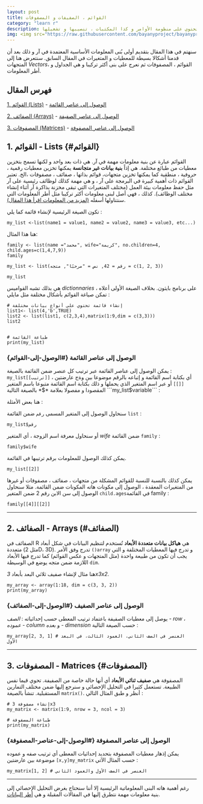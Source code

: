 ```yaml
---
layout: post
title: القوائم ، الصفيفات و المصفوفات
category: "learn r"
description: تقديم لبيئة العمل العامة على آر تحتوي على منظومة الأوامر و كذا المكتبات ، تنصيبها و تشغيلها
img: <img src="https://raw.githubusercontent.com/bayanyproject/bayanyproject.github.io/refs/heads/main/images/R_logo.png" width='100' height= auto/>
---
```


سنهتم في هذا المقال بتقديم أولى بُنى المعلومات الأساسية المعتمدة في آر و ذلك بعد أن قدمنا أشكالا بسيطة للمعطيات و المتغيرات في المقال السابق. سنتعرض هنا إلى المتجهات *Vectors*، القوائم ، المصفوفات ثم نعرج على بنى أكثر تركيبا و هي الجداول و أطر المعلومات.

## فهرس المقال

[1. القوائم (Lists)](#القوائم)
    - [الوصول إلى عناصر القائمة](#الوصول-إلى-القوائم)

[2. الصفائف (Arrays)](#الصفائف)
    - [الوصول إلى عناصر الصفيفة](#الوصول-إلى-ألصفائف)

[3. المصفوفات (Matrices)](#المصفوفات)
    - [الوصول إلى عناصر المصفوفة](#الوصول-إلى-عناصر-المصفوفة)


## 1. القوائم - Lists {#القوائم}

القوائم عبارة عن بنية معلومات مهمة في آر. هي ذات بعد واحد و لكنها تسمح بتخزين معطيات من طبائع مختلفة. هي إذاً **بنية بيانات غير متجانسة** يمكنها تخزين معطيات رقمية ، حروفية ، منطقية كما يمكنها تخزين متجهات، قوائم بذاتها ، صفائف ، مصفوفات ،الخ. تعتبر القوائم ذات أهمية كبيرة في البرمجة على آر ، و هي مهمة كذلك لوظائف رئيسية على آر مثل حفظ معلومات بيئة العمل (مختلف المتغيرات التي تبقى مخزنة بذاكرة آر أثناء إنشاء مختلف الوظائف). كذلك ، فهي أصل لبنى معلومات أكثر تركيبا مثل أطر المعلومات التي سنتناولها أسفله [(لمزيد من المعلومات اقرأ هذا المقال)](https://stackoverflow.com/questions/2050790/how-to-correctly-use-lists).

تكون الصيغة الرئيسية لإنشاء قائمة كما يلي :

```
my_list <-list(name1 = value1, name2 = value2, name3 = value3, etc...)
```

هنا هذا المثال:

```
family <- list(name ="محمد", wife="كريمة", no.children=4, child.ages=c(1,4,7,9))
family

my_list <- list(رقم = 42, نص = "مرحبًا", متجه = c(1, 2, 3))

my_list
```

هي بذلك تشبه القواميس *dictionnaries* على برنامج بايثون. بخلاف الصيغة الأولى أعلاه ، تمكن صياغة القوائم بأشكال مختلفة مثل  مايلي :

```
# إنشاء قائمة تحتوي على أنواع بيانات مختلفة
list1<- list(4,'b',TRUE)
list2 <- list(list1, c(2,3,4),matrix(1:9,dim = c(3,3)))
list2


# طباعة القائمة
print(my_list)
```
### الوصول إلى عناصر القائمة {#الوصول-إلى-القوائم}

يمكن الوصول إلى عناصر القائمة عبر ترتيب كل عنصر ضمن القائمة بالصيغة : ```my_list[[ترتيب]]``` ، أي بكتابة اسم القائمة و إتباعه بالرقم موضوعا بين وةج عارضتين ```[[]]```
أو عبر اسم المتغير الذي يحملها و ذلك بكتابة اسم القائمة متبوعا باسم المتغير المقصودا و مفصولا بعلامة *$* بالصيغة التالية ```my_list$variable``` :

هنا بعض الأمثلة :

سنحاول الوصول إلى المتغير المسمى ```رقم``` ضمن القائمة ```list``` :

```
my_list$رقم  
```

أو سنحاول معرفة اسم الزوجة ، أي المتغير *wife* ضمن القائمة ```family``` :

```
family$wife
```

يمكن كذلك الوصول للمعلومات برقم ترتيبها في القائمة.
```
my_list[[2]]
```

يمكن كذلك بالنسبة للنسبة للقوائم المشكلة من متجهات ، صفائف ، مصفوفات أو غيرها من المتغيرات المعقدة ، الوصول إلى مكونات هاته المكونات ضمن القائمة. مثلا سنحاول الوصول إلى سن الابن رقم 2 ضمن المتغير ```child.ages```في القائمة family :
```
family[[4]][[2]]
```
---

## 2. الصفائف - Arrays (#الصفائف)

الصفائف في R هي **هياكل بيانات متعددة الأبعاد** تُستخدم لتنظيم البيانات في شكل أبعاد متعددة (مثل 2D، 3D). تدرج وفق الأمر ```()array``` و تدرج فيها المعطيات المختلفة و التي يجب أن تكون من طبيعة واحدة (مثل المتجهات و عكس القوائم) كما تدرج فيها الأبعاد اللازمة ضمن متجه يوضع في الوسيطة ```dim```.

هنا مثال لإنشاء صفيف ثلاثي البعد بأبعاد *3x3x2*.

```
my_array <- array(1:18, dim = c(3, 3, 2))
print(my_array)
```


### الوصول إلى عناصر الصفيف {#الوصول-إلى-الصفائف}

يوصل إلى معطيات الصفيفة باعتماد ترتيب المعطى حسب إحداثياته : *الصف - row* ، *عموده - column* و *بعده - dimension* حسب الصيغة التالية :

```
my_array[2, 3, 1] # العنصر في الصف الثاني، العمود الثالث، في البعد الأول
```

---

## 3. المصفوفات - Matrices {#المصفوفات}

المصفوفة هي **صفيف ثنائي الأبعاد** أي أنها حالة خاصة من الصفيفة. تحوي قيما نفس الطبيعة. تستعمل كثيرا في التحليل الإحصائي و سنرجع إليها ضمن مختلف التمارين المستقبلية. تنشأ بالصيغة ```matrix()```. أنظر و طبق المثال التالي :

```
# إنشاء مصفوفة 3x3
my_matrix <- matrix(1:9, nrow = 3, ncol = 3)

# طباعة المصفوفة
print(my_matrix)
```

### الوصول إلى عناصر المصفوفة {#الوصول-إلى-عناصر-المصفوفة}

يمكن إذهار معطيات المصفوفة بتحديد إحداثيات المعطى أي ترتيب صفه و عموده موضوعة بين عارضتين ```[x,y]my_matrix``` حسب المثال الآتي :

```
my_matrix[1, 2] # العنصر في الصف الأول والعمود الثاني
```

---
 رغم أهمية هاته البنى المعلوماتية الرئيسية إلا أننا سنحتاج بغرض التحليل الإحصائي إلى بنية معلومات مهمة نتطرق إليها في المقالات المقبلة و هي [أطر البيانات](/introduction-to-data-frames-1st-part/).
